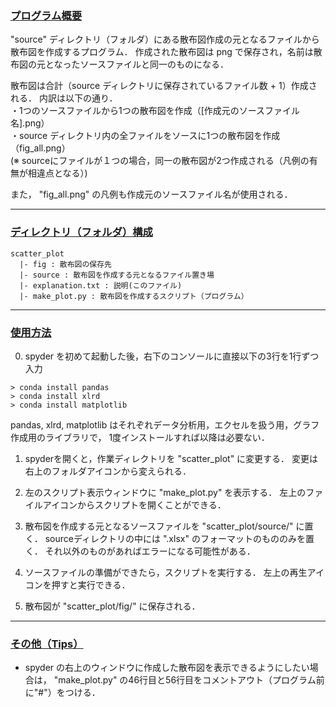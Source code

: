 ### <u>プログラム概要</u>
"source" ディレクトリ（フォルダ）にある散布図作成の元となるファイルから散布図を作成するプログラム．
作成された散布図は png で保存され，名前は散布図の元となったソースファイルと同一のものになる．

散布図は合計（source ディレクトリに保存されているファイル数 + 1）作成される．
内訳は以下の通り．  
・1つのソースファイルから1つの散布図を作成（[作成元のソースファイル名].png）  
・source ディレクトリ内の全ファイルをソースに1つの散布図を作成（fig_all.png）  
(※ sourceにファイルが１つの場合，同一の散布図が2つ作成される（凡例の有無が相違点となる）)

また， "fig_all.png" の凡例も作成元のソースファイル名が使用される．

- - - - - - - - - - - - - - - - - - - - - - - - - - -
### <u>ディレクトリ（フォルダ）構成</u>

```
scatter_plot
  |- fig : 散布図の保存先
  |- source : 散布図を作成する元となるファイル置き場
  |- explanation.txt : 説明(このファイル)
  |- make_plot.py : 散布図を作成するスクリプト（プログラム）
```

- - - - - - - - - - - - - - - - - - - - - - - - - - -
### <u>使用方法</u>

0. spyder を初めて起動した後，右下のコンソールに直接以下の3行を1行ずつ入力

  `> conda install pandas`  
  `> conda install xlrd`  
  `> conda install matplotlib`

  pandas, xlrd, matplotlib はそれぞれデータ分析用，エクセルを扱う用，グラフ作成用のライブラリで，
  1度インストールすれば以降は必要ない．

1. spyderを開くと，作業ディレクトリを "scatter_plot" に変更する．
   変更は右上のフォルダアイコンから変えられる．

2. 左のスクリプト表示ウィンドウに "make_plot.py" を表示する．
   左上のファイルアイコンからスクリプトを開くことができる．

3. 散布図を作成する元となるソースファイルを "scatter_plot/source/" に置く．
   sourceディレクトリの中には ".xlsx" のフォーマットのもののみを置く．
   それ以外のものがあればエラーになる可能性がある．

4. ソースファイルの準備ができたら，スクリプトを実行する．
   左上の再生アイコンを押すと実行できる．

5. 散布図が "scatter_plot/fig/" に保存される．


- - - - - - - - - - - - - - - - - - - - - - - - - - -
### <u>その他（Tips）</u>
- spyder の右上のウィンドウに作成した散布図を表示できるようにしたい場合は，
  "make_plot.py" の46行目と56行目をコメントアウト（プログラム前に"#"）をつける．

